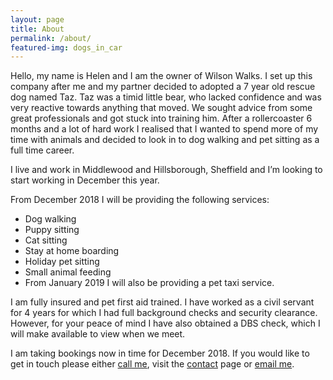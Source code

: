 ```yaml
---
layout: page
title: About
permalink: /about/
featured-img: dogs_in_car
---
```


Hello, my name is Helen and I am the owner of Wilson Walks. I set up this company after me and my partner decided to adopted a 7 year old rescue dog named Taz. Taz was a timid little bear, who lacked confidence and was very reactive towards anything that moved. We sought advice from some great professionals and got stuck into training him. After a rollercoaster 6 months and a lot of hard work I realised that I wanted to spend more of my time with animals and decided to look in to dog walking and pet sitting as a full time career.

I live and work in Middlewood and Hillsborough, Sheffield and I’m looking to start working in December this year.

From December 2018 I will be providing the following services:

 * Dog walking
 * Puppy sitting
 * Cat sitting
 * Stay at home boarding
 * Holiday pet sitting
 * Small animal feeding
 * From January 2019 I will also be providing a pet taxi service.

I am fully insured and pet first aid trained. I have worked as a civil servant for 4 years for which I had full background checks and security clearance. However, for your peace of mind I have also obtained a DBS check, which I will make available to view when we meet.

I am taking bookings now in time for December 2018. If you would like to get in touch please either <a href="tel:07742795513">call me</a>, visit the <a href="/contact/">contact</a> page or <a href="mailto:helen@wilsonwalks.dog">email me</a>.
